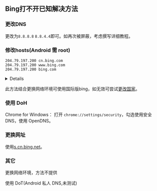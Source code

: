 ## Bing打不开已知解决方法
### 更改DNS
更改为`8.8.8.8` `8.8.4.4`即可。如再次被屏蔽，考虑撰写详细教程。

### 修改hosts(Android 需 root)
```
204.79.197.200 cn.bing.com
204.79.197.200 www.bing.com
204.79.197.200 bing.com
```
<details>Windows：按下Win+R打开运行，输入<code>%windir%\system32\drivers\etc\hosts</code>，勾选使用管理权限创建此任务，如当前账户为管理员帐户可忽略。点击确定后在弹出的窗口中选择默认文本编辑器，点击确定。输入以上内容后按下Ctrl+S进行保存。  
安卓端使用文件管理或终端等定位到<code>/etc/hosts</code>，修改保存即可。</details>

此方法结合更换网络环境可使用国际版bing，如无效可尝试<a href="https://www.bing.com/account/action?cc=zh-TW" target="_blank">更改国家</a>。

### 使用 DoH
Chrome for Windows：
打开 `chrome://settings/security`，勾选使用安全DNS，使用 OpenDNS。

### 更换网址
使用<a href="https://s.cn.bing.net" target="_blank">s.cn.bing.net</a>。

### 其它  
更换网络环境，方法不提供

使用 DoT(Android 私人 DNS,未测试)
